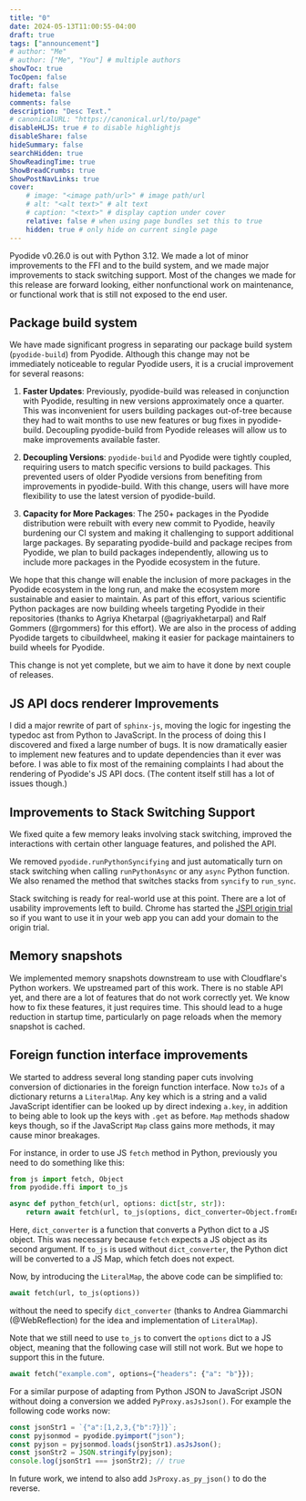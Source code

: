 ```yaml
---
title: "0"
date: 2024-05-13T11:00:55-04:00
draft: true
tags: ["announcement"]
# author: "Me"
# author: ["Me", "You"] # multiple authors
showToc: true
TocOpen: false
draft: false
hidemeta: false
comments: false
description: "Desc Text."
# canonicalURL: "https://canonical.url/to/page"
disableHLJS: true # to disable highlightjs
disableShare: false
hideSummary: false
searchHidden: true
ShowReadingTime: true
ShowBreadCrumbs: true
ShowPostNavLinks: true
cover:
    # image: "<image path/url>" # image path/url
    # alt: "<alt text>" # alt text
    # caption: "<text>" # display caption under cover
    relative: false # when using page bundles set this to true
    hidden: true # only hide on current single page
---
```


Pyodide v0.26.0 is out with Python 3.12. We made a lot of minor improvements to
the FFI and to the build system, and we made major improvements to stack
switching support. Most of the changes we made for this release are forward
looking, either nonfunctional work on maintenance, or functional work that is
still not exposed to the end user.

## Package build system

We have made significant progress in separating our package build system (`pyodide-build`) from Pyodide.
Although this change may not be immediately noticeable to regular Pyodide users, it is a crucial improvement for several reasons:

1. __Faster Updates__:
 Previously, pyodide-build was released in conjunction with Pyodide, resulting in new versions approximately once a quarter.
 This was inconvenient for users building packages out-of-tree because they had to wait months to use new features or bug fixes in pyodide-build.
 Decoupling pyodide-build from Pyodide releases will allow us to make improvements available faster.

2. __Decoupling Versions__:
`pyodide-build` and Pyodide were tightly coupled, requiring users to match specific versions to build packages.
This prevented users of older Pyodide versions from benefiting from improvements in pyodide-build.
With this change, users will have more flexibility to use the latest version of pyodide-build.

3. __Capacity for More Packages__:
The 250+ packages in the Pyodide distribution were rebuilt with every new commit to Pyodide,
heavily burdening our CI system and making it challenging to support additional large packages.
By separating pyodide-build and package recipes from Pyodide, we plan to build packages independently,
allowing us to include more packages in the Pyodide ecosystem in the future.

We hope that this change will enable the inclusion of more packages in the Pyodide ecosystem in the long run,
and make the ecosystem more sustainable and easier to maintain.
As part of this effort, various scientific Python packages are now building wheels targeting Pyodide in their repositories
(thanks to Agriya Khetarpal (@agriyakhetarpal) and Ralf Gommers (@rgommers) for this effort).
We are also in the process of adding Pyodide targets to cibuildwheel, making it easier for package maintainers to build wheels for Pyodide.

This change is not yet complete, but we aim to have it done by next couple of releases.

## JS API docs renderer Improvements

I did a major rewrite of part of `sphinx-js`, moving the logic for ingesting the
typedoc ast from Python to JavaScript. In the process of doing this I discovered
and fixed a large number of bugs. It is now dramatically easier to implement new
features and to update dependencies than it ever was before. I was able to fix
most of the remaining complaints I had about the rendering of Pyodide's JS API
docs. (The content itself still has a lot of issues though.)

## Improvements to Stack Switching Support

We fixed quite a few memory leaks involving stack switching, improved the
interactions with certain other language features, and polished the API.

We removed `pyodide.runPythonSyncifying` and just automatically turn on stack
switching when calling `runPythonAsync` or any `async` Python function. We also
renamed the method that switches stacks from `syncify` to `run_sync`.

Stack switching is ready for real-world use at this point. There are a lot of
usability improvements left to build. Chrome has started the 
[JSPI origin trial](https://developer.chrome.com/blog/webassembly-jspi-origin-trial)
so if you want to use it in your web app you can add your domain to the origin trial.

## Memory snapshots

We implemented memory snapshots downstream to use with Cloudflare's Python
workers. We upstreamed part of this work. There is no stable API yet, and there
are a lot of features that do not work correctly yet. We know how to fix these
features, it just requires time. This should lead to a huge reduction in startup
time, particularly on page reloads when the memory snapshot is cached.

## Foreign function interface improvements

We started to address several long standing paper cuts involving conversion of
dictionaries in the foreign function interface. Now `toJs` of a dictionary
returns a `LiteralMap`. Any key which is a string and a valid JavaScript
identifier can be looked up by direct indexing `a.key`, in addition to being
able to look up the keys with `.get` as before. `Map` methods shadow keys
though, so if the JavaScript `Map` class gains more methods, it may cause minor
breakages.

For instance, in order to use JS `fetch` method in Python, previously you need to do something like this:

```python
from js import fetch, Object
from pyodide.ffi import to_js

async def python_fetch(url, options: dict[str, str]):
    return await fetch(url, to_js(options, dict_converter=Object.fromEntries))
```

Here, `dict_converter` is a function that converts a Python dict to a JS object. This was necessary because `fetch` expects a JS object as its second argument.
If `to_js` is used without `dict_converter`, the Python dict will be converted to a JS Map, which fetch does not expect.

Now, by introducing the `LiteralMap`, the above code can be simplified to:

```python
await fetch(url, to_js(options))
```

without the need to specify `dict_converter` (thanks to Andrea Giammarchi (@WebReflection) for the idea and implementation of `LiteralMap`).

Note that we still need to use `to_js` to convert the `options` dict to a JS object, meaning that the following case will still not work.
But we hope to support this in the future.

```python
await fetch("example.com", options={"headers": {"a": "b"}});
```

For a similar purpose of adapting from Python JSON to JavaScript JSON without
doing a conversion we added `PyProxy.asJsJson()`. For example the following code
works now:
```js
const jsonStr1 = `{"a":[1,2,3,{"b":7}]}`;
const pyjsonmod = pyodide.pyimport("json");
const pyjson = pyjsonmod.loads(jsonStr1).asJsJson();
const jsonStr2 = JSON.stringify(pyjson);
console.log(jsonStr1 === jsonStr2); // true 
```
In future work, we intend to also add `JsProxy.as_py_json()` to do the reverse.





